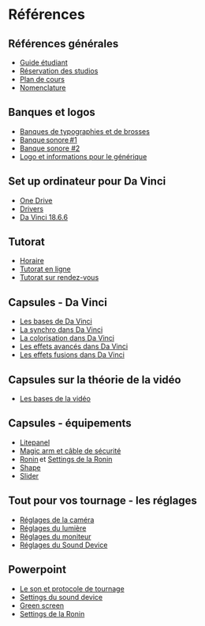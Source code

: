 # Références

## Références générales 
* [Guide étudiant](https://teams.microsoft.com/_#/school/tab::9a8e708c-0d50-445f-8661-476b729789eb/G%C3%A9n%C3%A9ral?threadId=19:0df14bbe83b542679a319fb4fa0dcea8@thread.tacv2&ctx=channel)
* [Réservation des studios](https://teamup.com/ks5tb2ed4b9yetgo9v)
* [Plan de cours](https://cmontmorency365-my.sharepoint.com/:w:/g/personal/flpilote_cmontmorency_qc_ca/EZ2zuGulqO9HvRUtBEgudsIBuWsRjKMxWLrHNtcz5q8kpA?e=dlZtok)
* [Nomenclature](https://cmontmorency365-my.sharepoint.com/:f:/g/personal/flpilote_cmontmorency_qc_ca/Egxvu2I7VNZDvAxg55EcdwwBvyNQVrcsSEwzqSNguUPo7Q?e=E4hJZZ)

## Banques et logos 
* [Banques de typographies et de brosses](https://cmontmorency365-my.sharepoint.com/:f:/g/personal/flpilote_cmontmorency_qc_ca/Egxvu2I7VNZDvAxg55EcdwwBvyNQVrcsSEwzqSNguUPo7Q?e=E4hJZZ)
* [Banque sonore #1](https://cmontmorency365-my.sharepoint.com/:f:/g/personal/flpilote_cmontmorency_qc_ca/EuoQmY1AZSRDhoU86zpeEKcBCTqcRGj6W1jfdmEU7iOEdg?e=L0ICKW)
* [Banque sonore #2](https://cmontmorency365-my.sharepoint.com/:f:/g/personal/timmontmorency_cmontmorency_qc_ca1/EpYjUtlJJqpFiWedxFbbDY0BWlZ3kcjUMrTFk_UEgHjw2Q?e=LMtZvF)
* [Logo et informations pour le générique](https://cmontmorency365-my.sharepoint.com/:f:/g/personal/timmontmorency_cmontmorency_qc_ca1/EpYjUtlJJqpFiWedxFbbDY0BWlZ3kcjUMrTFk_UEgHjw2Q?e=LMtZvF)

## Set up ordinateur pour Da Vinci 
* [One Drive](https://cmontmorency365-my.sharepoint.com/:f:/g/personal/flpilote_cmontmorency_qc_ca/EhNBfilME3xAiU3-iMZ6huwB9LxUBFyyN7NDQvFZfOPBjg?e=QcCewX)
* [Drivers](https://cmontmorency365-my.sharepoint.com/:f:/g/personal/flpilote_cmontmorency_qc_ca/EhNBfilME3xAiU3-iMZ6huwB9LxUBFyyN7NDQvFZfOPBjg?e=QcCewX)
* [Da Vinci 18.6.6](https://www.blackmagicdesign.com/support/)

## Tutorat 
* [Horaire](https://www.cmontmorency.qc.ca/etudiants/services-aux-etudiants/aide-a-la-reussite/aide-techniques/centre-aide-integration-multimedia/)
* [Tutorat en ligne](https://teams.microsoft.com/l/channel/19%3aa5c1ef4c4cba41eb9f492adbcc9eb7a5%40thread.tacv2/Tutorat%2520(en%2520ligne)?groupId=924057af-2255-4c2a-8ce7-f0a1809ad4a4&tenantId=ffa995c7-10de-4ec8-95db-28ed0576455d)
* [Tutorat sur rendez-vous](https://teams.microsoft.com/l/channel/19%3aa8d3c53a199d48f0bc3d727af399b147%40thread.tacv2/Tutorat%2520(sur%2520rendez-vous)?groupId=924057af-2255-4c2a-8ce7-f0a1809ad4a4&tenantId=ffa995c7-10de-4ec8-95db-28ed0576455d) 

## Capsules - Da Vinci   
* [Les bases de Da Vinci](https://cmontmorency365-my.sharepoint.com/:f:/g/personal/flpilote_cmontmorency_qc_ca/Eq6aYsJIXN9CtXnVOeA0U1QBYxE_0sGIfov-soQNGMtx6Q?e=FShtI3) 
* [La synchro dans Da Vinci](https://cmontmorency365-my.sharepoint.com/:f:/g/personal/flpilote_cmontmorency_qc_ca/Eq975w_T_o5NnJRsU8bRWhMBUbow-7V7rarXq0nF61U7Gg?e=bCj8Na) 
* [La colorisation dans Da Vinci](https://cmontmorency365-my.sharepoint.com/:f:/g/personal/flpilote_cmontmorency_qc_ca/ErsQs5pGQptJqgXHSSa18_EBMWh7LWT713zxR3PjcZOgoQ?e=ff3l98)
* [Les effets avancés dans Da Vinci](https://cmontmorency365-my.sharepoint.com/:f:/g/personal/flpilote_cmontmorency_qc_ca/EhAbGXdZELFAhBEtCXKDD30Bnp1_TC06-eC9h5vZ6YqvLg?e=nRS33d) 
* [Les effets fusions dans Da Vinci](https://cmontmorency365-my.sharepoint.com/:f:/g/personal/flpilote_cmontmorency_qc_ca/EuaLDTP57mhGoKYc2TpI8DABsLwE9ASRkA9e8OemaNDhVg?e=u6fedc) 

## Capsules sur la théorie de la vidéo 
* [Les bases de la vidéo](https://cmontmorency365-my.sharepoint.com/:f:/g/personal/flpilote_cmontmorency_qc_ca/EsS5H-R9oIZGpS_T2LlU9sgB8p_AnoTlfrmvkf6aAoBrzA?e=cZqVH6) 

## Capsules - équipements 
* [Litepanel](https://cmontmorency365-my.sharepoint.com/:f:/g/personal/flpilote_cmontmorency_qc_ca/EqCm22Q2t9lJlm8X8TgGtycBTf9jBRFqcmy26ZS0rzYhkQ?e=EBsE3O)
* [Magic arm et câble de sécurité](https://cmontmorency365-my.sharepoint.com/:f:/g/personal/flpilote_cmontmorency_qc_ca/Eks98KgNF4dMjImKve2EfrYBviYcwqfV-wqead7m4AzLZg?e=lMn8Vx)
* [Ronin](https://cmontmorency365-my.sharepoint.com/:f:/g/personal/flpilote_cmontmorency_qc_ca/EuuRVKaNZNNKviAsoyQO4q4B_Lbbi8Lqjwv9ybVh1t1GEw?e=sqPnGs) et [Settings de la Ronin](https://cmontmorency365-my.sharepoint.com/:p:/g/personal/flpilote_cmontmorency_qc_ca/EezQg3ytDZtDoVK-6J6OCcIBwQOhGGpux0Osesvg4pZ9Wg?e=q2ibM4)
* [Shape](https://cmontmorency365-my.sharepoint.com/:f:/g/personal/flpilote_cmontmorency_qc_ca/EmqbU30QyL9CtUModbn14dgBxouqqJZxyzLWoPbhmd3Fqg?e=HclbbP)
* [Slider](https://cmontmorency365-my.sharepoint.com/:f:/g/personal/flpilote_cmontmorency_qc_ca/Eru7cOt2O35EqiZiLw_iLxYBUF6vbCuISjIeTXXn1iXJKQ?e=97bhpd)

## Tout pour vos tournage - les réglages
* [Réglages de la caméra](./references/Caméra.md)
* [Réglages du lumière](./references/Lumière.md)
* [Réglages du moniteur](./references/Moniteur.md)
* [Réglages du Sound Device](./references/Sound_device.md)

## Powerpoint 
* [Le son et protocole de tournage](https://cmontmorency365-my.sharepoint.com/:p:/g/personal/flpilote_cmontmorency_qc_ca/Ef03A9FT-YdOiXknjJVdRkQBlzZ3r3HL9orQbhAi1inuQg?e=Mdbw1f)  
* [Settings du sound device](https://cmontmorency365-my.sharepoint.com/:b:/g/personal/flpilote_cmontmorency_qc_ca/ETwfhWoZO9hDtR_y5sIoNXkBgIV9SDHDmEBRo6yGlO-6MQ?e=xeJPGM)
* [Green screen](https://cmontmorency365-my.sharepoint.com/:p:/g/personal/flpilote_cmontmorency_qc_ca/EezQg3ytDZtDoVK-6J6OCcIBwQOhGGpux0Osesvg4pZ9Wg?e=q2ibM4)  
* [Settings de la Ronin](https://cmontmorency365-my.sharepoint.com/:p:/g/personal/flpilote_cmontmorency_qc_ca/EezQg3ytDZtDoVK-6J6OCcIBwQOhGGpux0Osesvg4pZ9Wg?e=q2ibM4) 

 

